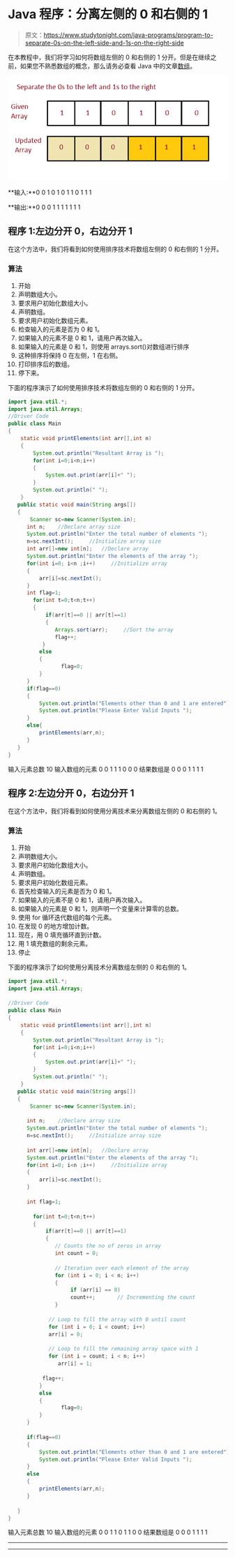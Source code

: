 # Java 程序：分离左侧的 0 和右侧的 1

> 原文：<https://www.studytonight.com/java-programs/program-to-separate-0s-on-the-left-side-and-1s-on-the-right-side>

在本教程中，我们将学习如何将数组左侧的 0 和右侧的 1 分开。但是在继续之前，如果您不熟悉数组的概念，那么请务必查看 Java 中的文章[数组](https://www.studytonight.com/java/array.php)。

![](img/016e5cde80fdbb067046839435a202cd.png)

**输入:**0 0 1 0 1 0 1 1 0 1 1 1

**输出:**0 0 0 1 1 1 1 1 1 1

## 程序 1:左边分开 0，右边分开 1

在这个方法中，我们将看到如何使用排序技术将数组左侧的 0 和右侧的 1 分开。

### 算法

1.  开始
2.  声明数组大小。
3.  要求用户初始化数组大小。
4.  声明数组。
5.  要求用户初始化数组元素。
6.  检查输入的元素是否为 0 和 1。
7.  如果输入的元素不是 0 和 1，请用户再次输入。
8.  如果输入的元素是 0 和 1，则使用 arrays.sort()对数组进行排序
9.  这种排序将保持 0 在左侧，1 在右侧。
10.  打印排序后的数组。
11.  停下来。

下面的程序演示了如何使用排序技术将数组左侧的 0 和右侧的 1 分开。

```java
import java.util.*;  
import java.util.Arrays; 
//Driver Code
public class Main  
{  
    static void printElements(int arr[],int n)
    {
        System.out.println("Resultant Array is ");
        for(int i=0;i<n;i++)
        {
            System.out.print(arr[i]+" ");
        }
        System.out.println(" ");
    }
   public static void main(String args[])   
   {  
       Scanner sc=new Scanner(System.in);
      int n;    //Declare array size
      System.out.println("Enter the total number of elements ");
      n=sc.nextInt();     //Initialize array size
      int arr[]=new int[n];   //Declare array
      System.out.println("Enter the elements of the array ");
      for(int i=0; i<n ;i++)     //Initialize array
      {
          arr[i]=sc.nextInt();
      }      
      int flag=1;      
        for(int t=0;t<n;t++)
        {
            if(arr[t]==0 || arr[t]==1)
            {
               Arrays.sort(arr);     //Sort the array
               flag++;
           }
          else
          {
                 flag=0;
          }
      }      
      if(flag==0)
      {
          System.out.println("Elements other than 0 and 1 are entered");
          System.out.println("Please Enter Valid Inputs ");
      }
      else{
          printElements(arr,n);
      }                 
   }
}
```

输入元素总数 10
输入数组的元素 0 0 1 1 1 0 0 0
结果数组是
0 0 0 1 1 1 1

## 程序 2:左边分开 0，右边分开 1

在这个方法中，我们将看到如何使用分离技术来分离数组左侧的 0 和右侧的 1。

### 算法

1.  开始
2.  声明数组大小。
3.  要求用户初始化数组大小。
4.  声明数组。
5.  要求用户初始化数组元素。
6.  首先检查输入的元素是否为 0 和 1。
7.  如果输入的元素不是 0 和 1，请用户再次输入。
8.  如果输入的元素是 0 和 1，则声明一个变量来计算零的总数。
9.  使用 for 循环迭代数组的每个元素。
10.  在发现 0 的地方增加计数。
11.  现在，用 0 填充循环直到计数。
12.  用 1 填充数组的剩余元素。
13.  停止

下面的程序演示了如何使用分离技术分离数组左侧的 0 和右侧的 1。

```java
import java.util.*;  
import java.util.Arrays; 

//Driver Code
public class Main  
{  
    static void printElements(int arr[],int n)
    {
        System.out.println("Resultant Array is ");
        for(int i=0;i<n;i++)
        {
            System.out.print(arr[i]+" ");
        }
        System.out.println(" ");
    }
   public static void main(String args[])   
   {  
       Scanner sc=new Scanner(System.in);

      int n;    //Declare array size
      System.out.println("Enter the total number of elements ");
      n=sc.nextInt();     //Initialize array size

      int arr[]=new int[n];   //Declare array
      System.out.println("Enter the elements of the array ");
      for(int i=0; i<n ;i++)     //Initialize array
      {
          arr[i]=sc.nextInt();
      }

      int flag=1;

        for(int t=0;t<n;t++)
        {
            if(arr[t]==0 || arr[t]==1)
            {
               // Counts the no of zeros in array 
               int count = 0; 

               // Iteration over each element of the array 
               for (int i = 0; i < n; i++) 
               { 
                    if (arr[i] == 0) 
                    count++;       // Incrementing the count 
               } 

             // Loop to fill the array with 0 until count 
             for (int i = 0; i < count; i++) 
             arr[i] = 0; 

             // Loop to fill the remaining array space with 1 
             for (int i = count; i < n; i++) 
                arr[i] = 1; 

           flag++;
          }
          else
          {
                 flag=0;
          }
      }

      if(flag==0)
      {
          System.out.println("Elements other than 0 and 1 are entered");
          System.out.println("Please Enter Valid Inputs ");
      }
      else
      {
          printElements(arr,n);
      }

   }
}
```

输入元素总数 10
输入数组的元素 0 0 1 1 0 1 1 0 0
结果数组是
0 0 0 1 1 1 1

* * *

* * *
